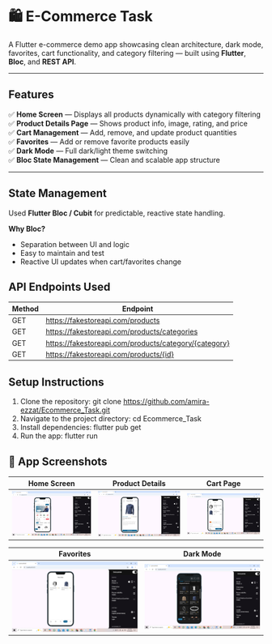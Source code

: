 # 🛍️ E-Commerce Task

A Flutter e-commerce demo app showcasing clean architecture, dark mode, favorites, cart functionality, and category filtering — built using **Flutter**, **Bloc**, and **REST API**.

---

##  Features

✅ **Home Screen** — Displays all products dynamically with category filtering  
✅ **Product Details Page** — Shows product info, image, rating, and price  
✅ **Cart Management** — Add, remove, and update product quantities  
✅ **Favorites** — Add or remove favorite products easily  
✅ **Dark Mode** — Full dark/light theme switching  
✅ **Bloc State Management** — Clean and scalable app structure

---

##  State Management

Used **Flutter Bloc / Cubit** for predictable, reactive state handling.

**Why Bloc?**
- Separation between UI and logic
- Easy to maintain and test
- Reactive UI updates when cart/favorites change

## API Endpoints Used

| Method | Endpoint |
|--------|----------|
| GET | https://fakestoreapi.com/products |
| GET | https://fakestoreapi.com/products/categories |
| GET | https://fakestoreapi.com/products/category/{category} |
| GET | https://fakestoreapi.com/products/{id} |

## Setup Instructions

1. Clone the repository:
   git clone https://github.com/amira-ezzat/Ecommerce_Task.git
2. Navigate to the project directory:
cd Ecommerce_Task
3. Install dependencies:
flutter pub get
4. Run the app:
flutter run
## 📱 App Screenshots

| Home Screen | Product Details | Cart Page |
|--------------|----------------|-----------|
| ![Home](screenshots/home.png) | ![Details](screenshots/details.png) | ![Cart](screenshots/cart.png) |

| Favorites | Dark Mode |
|------------|------------|
| ![Favorites](screenshots/favorites.png) | ![Dark Mode](screenshots/dark_mode.png) |
